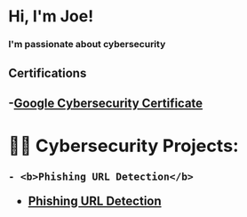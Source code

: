 <h1>Hi, I'm Joe!</h1>
<h3>I'm passionate about cybersecurity<h3>
 <h2> Certifications<h2>

-<b>[Google Cybersecurity Certificate](https://www.credly.com/badges/994b9bdc-e9e9-47bf-9fc4-d027c5b29855/public_url)<b>
<h2>👨‍💻 Cybersecurity Projects:</h2>

    - <b>Phishing URL Detection</b>
  - [Phishing URL Detection](https://github.com/zekanyjozsef/Phishing-Detection)
